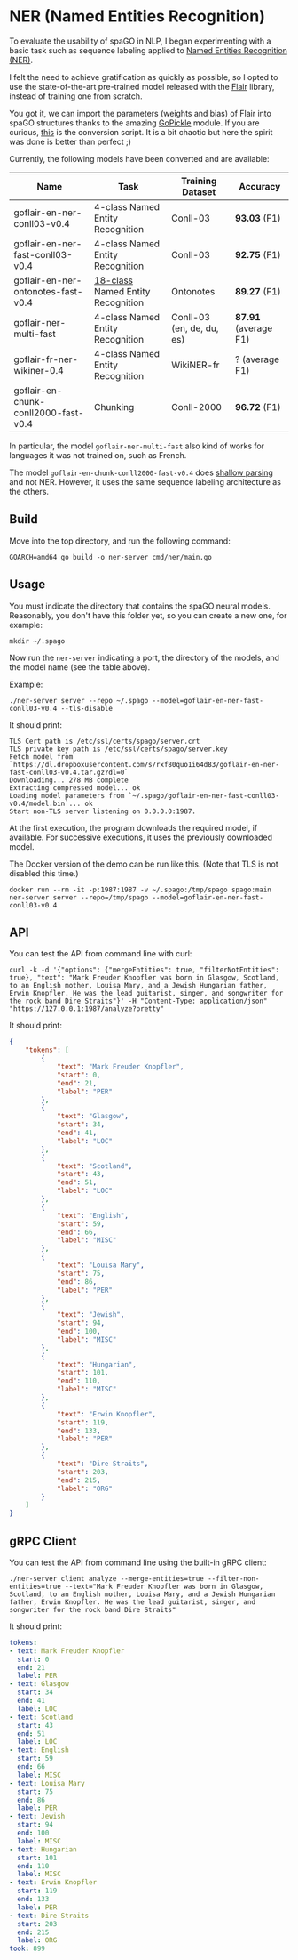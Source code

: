 # NER (Named Entities Recognition)

To evaluate the usability of spaGO in NLP, I began experimenting with a basic task such as sequence labeling applied
to [Named Entities Recognition (NER)](https://en.wikipedia.org/wiki/Named-entity_recognition).

I felt the need to achieve gratification as quickly as possible, so I opted to use the state-of-the-art pre-trained
model released with the [Flair](https://github.com/flairNLP/flair) library, instead of training one from scratch.

You got it, we can import the parameters (weights and bias) of Flair into spaGO structures thanks to the amazing [GoPickle](https://github.com/nlpodyssey/gopickle) module. If you are curious, [this](https://github.com/nlpodyssey/spago/blob/main/pkg/nlp/sequencelabeler/flair_converter.go) is the conversion script. It is a bit chaotic but here the spirit was done is better than perfect ;)

Currently, the following models have been converted and are available:

| Name | Task | Training Dataset | Accuracy |
| -------------    | ------------- |------------- |------------- |
| goflair-en-ner-conll03-v0.4 | 4-class Named Entity Recognition |  Conll-03  |  **93.03** (F1) |
| goflair-en-ner-fast-conll03-v0.4 | 4-class Named Entity Recognition |  Conll-03  |  **92.75** (F1) |
| goflair-en-ner-ontonotes-fast-v0.4 | [18-class](https://spacy.io/api/annotation#named-entities) Named Entity Recognition |  Ontonotes  |  **89.27** (F1)
| goflair-ner-multi-fast | 4-class Named Entity Recognition |  Conll-03 (en, de, du, es)  |  **87.91**  (average F1) |
| goflair-fr-ner-wikiner-0.4 | 4-class Named Entity Recognition |  WikiNER-fr  |  ?  (average F1) |
| goflair-en-chunk-conll2000-fast-v0.4 | Chunking |  Conll-2000  |  **96.72** (F1) |

In particular, the model `goflair-ner-multi-fast`  also kind of works for languages it was not trained on, such as
French.

The model `goflair-en-chunk-conll2000-fast-v0.4` does [shallow parsing](https://en.wikipedia.org/wiki/Shallow_parsing) and not NER. However, it uses the same sequence labeling architecture as the others.

## Build

Move into the top directory, and run the following command:

```console
GOARCH=amd64 go build -o ner-server cmd/ner/main.go
```

## Usage

You must indicate the directory that contains the spaGO neural models. Reasonably, you don't have this folder yet, so
you can create a new one, for example:

```console
mkdir ~/.spago 
```

Now run the `ner-server` indicating a port, the directory of the models, and the model name (see the table above).

Example:

```console
./ner-server server --repo ~/.spago --model=goflair-en-ner-fast-conll03-v0.4 --tls-disable
```

It should print:

```console
TLS Cert path is /etc/ssl/certs/spago/server.crt
TLS private key path is /etc/ssl/certs/spago/server.key
Fetch model from `https://dl.dropboxusercontent.com/s/rxf80quo1i64d83/goflair-en-ner-fast-conll03-v0.4.tar.gz?dl=0`
Downloading... 278 MB complete     
Extracting compressed model... ok
Loading model parameters from `~/.spago/goflair-en-ner-fast-conll03-v0.4/model.bin`... ok
Start non-TLS server listening on 0.0.0.0:1987.
```

At the first execution, the program downloads the required model, if available. For successive executions, it uses the
previously downloaded model.

The Docker version of the demo can be run like this. (Note that TLS is not disabled this time.)

```console
docker run --rm -it -p:1987:1987 -v ~/.spago:/tmp/spago spago:main ner-server server --repo=/tmp/spago --model=goflair-en-ner-fast-conll03-v0.4
```

## API

You can test the API from command line with curl:

```console
curl -k -d '{"options": {"mergeEntities": true, "filterNotEntities": true}, "text": "Mark Freuder Knopfler was born in Glasgow, Scotland, to an English mother, Louisa Mary, and a Jewish Hungarian father, Erwin Knopfler. He was the lead guitarist, singer, and songwriter for the rock band Dire Straits"}' -H "Content-Type: application/json" "https://127.0.0.1:1987/analyze?pretty"
```

It should print:

```json
{
    "tokens": [
        {
            "text": "Mark Freuder Knopfler",
            "start": 0,
            "end": 21,
            "label": "PER"
        },
        {
            "text": "Glasgow",
            "start": 34,
            "end": 41,
            "label": "LOC"
        },
        {
            "text": "Scotland",
            "start": 43,
            "end": 51,
            "label": "LOC"
        },
        {
            "text": "English",
            "start": 59,
            "end": 66,
            "label": "MISC"
        },
        {
            "text": "Louisa Mary",
            "start": 75,
            "end": 86,
            "label": "PER"
        },
        {
            "text": "Jewish",
            "start": 94,
            "end": 100,
            "label": "MISC"
        },
        {
            "text": "Hungarian",
            "start": 101,
            "end": 110,
            "label": "MISC"
        },
        {
            "text": "Erwin Knopfler",
            "start": 119,
            "end": 133,
            "label": "PER"
        },
        {
            "text": "Dire Straits",
            "start": 203,
            "end": 215,
            "label": "ORG"
        }
    ]
}
```

## gRPC Client

You can test the API from command line using the built-in gRPC client:

```console
./ner-server client analyze --merge-entities=true --filter-non-entities=true --text="Mark Freuder Knopfler was born in Glasgow, Scotland, to an English mother, Louisa Mary, and a Jewish Hungarian father, Erwin Knopfler. He was the lead guitarist, singer, and songwriter for the rock band Dire Straits"
```

It should print:

```yaml
tokens:
- text: Mark Freuder Knopfler
  start: 0
  end: 21
  label: PER
- text: Glasgow
  start: 34
  end: 41
  label: LOC
- text: Scotland
  start: 43
  end: 51
  label: LOC
- text: English
  start: 59
  end: 66
  label: MISC
- text: Louisa Mary
  start: 75
  end: 86
  label: PER
- text: Jewish
  start: 94
  end: 100
  label: MISC
- text: Hungarian
  start: 101
  end: 110
  label: MISC
- text: Erwin Knopfler
  start: 119
  end: 133
  label: PER
- text: Dire Straits
  start: 203
  end: 215
  label: ORG
took: 899
```
